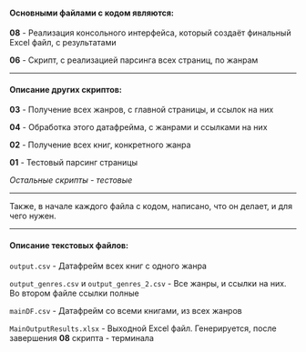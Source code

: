 #### Основными файлами с кодом являются:

**08** - Реализация консольного интерфейса, который создаёт финальный Excel файл, с результатами

**06** - Скрипт, с реализацией парсинга всех страниц, по жанрам

---

#### Описание других скриптов:

**03** - Получение всех жанров, с главной страницы, и ссылок на них

**04** - Обработка этого датафрейма, с жанрами и ссылками на них

**02** - Получение всех книг, конкретного жанра

**01** - Тестовый парсинг страницы

*Остальные скрипты - тестовые*

---

Также, в начале каждого файла с кодом, написано, что он делает, и для чего нужен.

---

#### Описание текстовых файлов:

`output.csv` - Датафрейм всех книг с одного жанра

`output_genres.csv` и `output_genres_2.csv` - Все жанры, и ссылки на них. Во втором файле ссылки полные

`mainDF.csv` - Датафрейм со всеми книгами, из всех жанров

`MainOutputResults.xlsx` - Выходной Excel файл. Генерируется, после завершения **08** скрипта - терминала